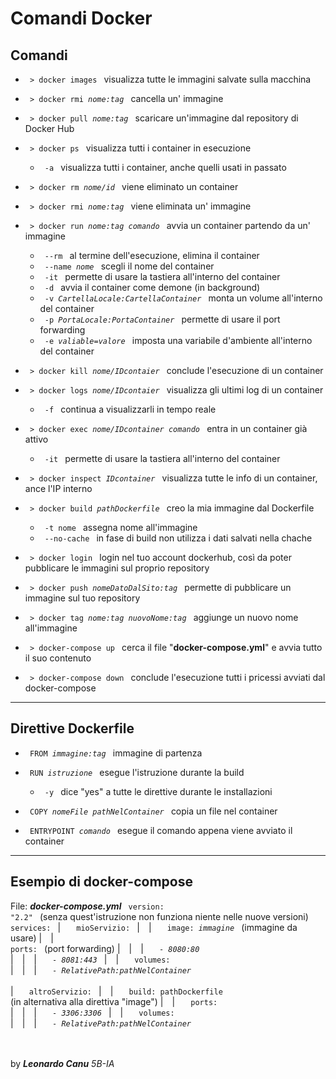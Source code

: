 # Comandi Docker 
## Comandi
- <code> > docker images </code>
visualizza tutte le immagini salvate sulla macchina

- <code> > docker rmi *nome:tag* </code>
cancella un' immagine

- <code> > docker pull *nome:tag* </code>
scaricare un'immagine dal repository di Docker Hub

- <code> > docker ps </code>
visualizza tutti i container in esecuzione
    - <code> -a </code> visualizza tutti i container, anche quelli usati in passato

- <code> > docker rm *nome/id* </code> 
viene eliminato un container 

- <code> > docker rmi *nome:tag* </code>
viene eliminata un' immagine

- <code> > docker run *nome:tag comando* </code>
avvia un container partendo da un' immagine 
    - <code> --rm </code> al termine dell'esecuzione, elimina il container 
    - <code> --name *nome* </code> scegli il nome del container
    - <code> -it </code> permette di usare la tastiera all'interno del container
    - <code> -d </code> avvia il container come demone (in background) 
    - <code> -v *CartellaLocale:CartellaContainer* </code > monta un volume all'interno del container
    - <code> -p *PortaLocale:PortaContainer* </code> permette di usare il port forwarding 
    - <code> -e *valiable=valore* </code> imposta una variabile d'ambiente all'interno del container

- <code> > docker kill *nome/IDcontaier* </code>
 conclude l'esecuzione di un container

- <code> > docker logs *nome/IDcontaier* </code>
visualizza gli ultimi log di un container
    - <code> -f </code> continua a visualizzarli in tempo reale

- <code> > docker exec *nome/IDcontainer comando* </code>
entra in un container già attivo
    - <code> -it </code>  permette di usare la tastiera all'interno del container

- <code> > docker inspect *IDcontainer* </code>
visualizza tutte le info di un container, ance l'IP interno

- <code> > docker build *pathDockerfile* </code>
creo la mia immagine dal Dockerfile
    - <code> -t nome </code> assegna nome all'immagine
    - <code> --no-cache </code> in fase di build non utilizza i dati salvati nella chache 

- <code> > docker login </code>
login nel tuo account dockerhub, così da poter pubblicare le  immagini sul proprio repository

- <code> > docker push *nomeDatoDalSito:tag* </code>
permette di pubblicare un immagine sul tuo repository

- <code> > docker tag *nome:tag nuovoNome:tag* </code>
aggiunge un nuovo nome all'immagine

- <code> > docker-compose up </code>
cerca il file "**docker-compose.yml**" e avvia tutto il suo contenuto

- <code> > docker-compose down </code>
conclude l'esecuzione tutti i pricessi avviati dal docker-compose 

---

## Direttive Dockerfile

- <code> FROM *immagine:tag* </code>  immagine di partenza

- <code> RUN *istruzione*	</code> esegue l'istruzione durante la build
    - <code> -y </code> dice "yes" a tutte le direttive durante le installazioni

- <code> COPY *nomeFile* *pathNelContainer* </code> copia un file nel container
- <code> ENTRYPOINT *comando* </code> esegue il comando appena viene avviato il container

---

## Esempio di docker-compose
File: ***docker-compose.yml***
<code> version: "2.2" </code> (senza quest'istruzione non funziona niente nelle nuove versioni)
<code> services: </code>
|&emsp; <code> mioServizio: </code>
|&emsp;|&emsp; <code> image: *immagine* </code> (immagine da usare)
|&emsp;|&emsp; <code> ports:  </code> (port forwarding)
|&emsp;|&emsp;|&emsp; <code> - *8080:80* </code>
|&emsp;|&emsp;|&emsp; <code> - *8081:443* </code>
|&emsp;|&emsp; <code> volumes: </code>
|&emsp;|&emsp;|&emsp; <code> - *RelativePath:pathNelContainer*  </code>      	
|&emsp; <code> altroServizio: </code>
|&emsp;|&emsp; <code> build: pathDockerfile </code>(in alternativa alla direttiva "image")
|&emsp;|&emsp; <code> ports: </code>
|&emsp;|&emsp;|&emsp; <code> - *3306:3306* </code>
|&emsp;|&emsp;	 <code> volumes: </code>
|&emsp;|&emsp;|&emsp; <code> - *RelativePath:pathNelContainer* </code>

<br><br>
by ***Leonardo Canu***
*5B-IA*